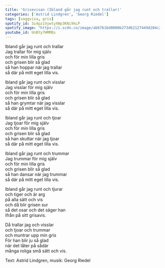 ```yaml
--- 
title: 'Grisevisan (Ibland går jag runt och trallar)'
categories: ['Astrid Lindgren', 'Georg Riedel']
tags: [vaggvisa, gris]
spotify_id: 3i4pziVywtyXWp3KNi9kLP
spotify_image: "https://i.scdn.co/image/ab67616d0000b273d62127449d204c25fef16e6f"
youtube_id: UnBYy7HMMQs
---  
```


Ibland går jag runt och trallar  
Jag trallar för mig själv  
och för min lilla gris  
och grisen blir så glad  
så han hoppar när jag trallar  
så där på mitt eget lilla vis.
 
Ibland går jag runt och visslar  
Jag visslar för mig själv  
och för min lilla gris  
och grisen blir så glad  
så han grymtar när jag visslar  
så där på mitt eget lilla vis.
 
Ibland går jag runt och tjoar  
Jag tjoar för mig själv  
och för min lilla gris  
och grisen blir så glad  
så han skuttar när jag tjoar  
så där på mitt eget lilla vis.
 
Ibland går jag runt och trummar  
Jag trummar för mig själv  
och för min lilla gris  
och grisen blir så glad  
så han dansar när jag trummar  
så där på mitt eget lilla vis.
 
Ibland går jag runt och tjurar  
och tiger och är arg  
på alla sätt och vis  
och då blir grisen sur  
så det osar och det säger han  
ifrån på sitt grisavis.
 
Då trallar jag och visslar  
och tjoar och trummar  
och muntrar upp min gris  
För han blir ju så glad  
när det låter på sådär  
många roliga små sätt och vis.


Text: Astrid Lindgren, musik: Georg Riedel
